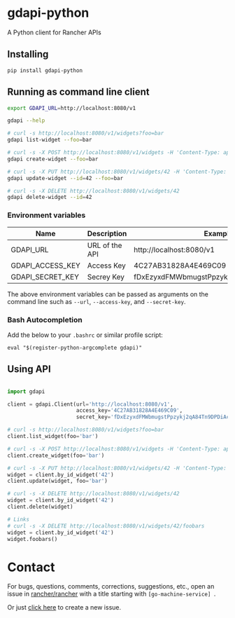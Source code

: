 # gdapi-python

A Python client for Rancher APIs

## Installing

    pip install gdapi-python

## Running as command line client

```bash
export GDAPI_URL=http://localhost:8080/v1

gdapi --help

# curl -s http://localhost:8080/v1/widgets?foo=bar
gdapi list-widget --foo=bar

# curl -s -X POST http://localhost:8080/v1/widgets -H 'Content-Type: application/json' -d '{ "foo" : "bar" }'
gdapi create-widget --foo=bar

# curl -s -X PUT http://localhost:8080/v1/widgets/42 -H 'Content-Type: application/json' -d '{ "foo" : "bar" }'
gdapi update-widget --id=42 --foo=bar

# curl -s -X DELETE http://localhost:8080/v1/widgets/42
gdapi delete-widget --id=42
```

### Environment variables

|Name             | Description    | Example                                 |
|-----------------|----------------|-----------------------------------------|
|GDAPI_URL        | URL of the API | http://localhost:8080/v1                |
|GDAPI_ACCESS_KEY | Access Key     | 4C27AB31828A4E469C09                    |
|GDAPI_SECRET_KEY | Secrey Key     | fDxEzyxdFMWbmugstPpzykj2qA84Tn9DPDiAc3Sb|

The above environment variables can be passed as arguments on the command line such as `--url`, `--access-key`, and `--secret-key`.

### Bash Autocompletion

Add the below to your `.bashrc` or similar profile script:
```
eval "$(register-python-argcomplete gdapi)"
```

## Using API

```python

import gdapi

client = gdapi.Client(url='http://localhost:8080/v1',
                      access_key='4C27AB31828A4E469C09',
                      secret_key='fDxEzyxdFMWbmugstPpzykj2qA84Tn9DPDiAc3Sb')

# curl -s http://localhost:8080/v1/widgets?foo=bar
client.list_widget(foo='bar')

# curl -s -X POST http://localhost:8080/v1/widgets -H 'Content-Type: application/json' -d '{ "foo" : "bar" }'
client.create_widget(foo='bar')

# curl -s -X PUT http://localhost:8080/v1/widgets/42 -H 'Content-Type: application/json' -d '{ "foo" : "bar" }'
widget = client.by_id_widget('42')
client.update(widget, foo='bar')

# curl -s -X DELETE http://localhost:8080/v1/widgets/42
widget = client.by_id_widget('42')
client.delete(widget)

# Links
# curl -s -X DELETE http://localhost:8080/v1/widgets/42/foobars
widget = client.by_id_widget('42')
widget.foobars()
```

# Contact
For bugs, questions, comments, corrections, suggestions, etc., open an issue in
 [rancher/rancher](//github.com/rancher/rancher/issues) with a title starting with `[go-machine-service] `.

Or just [click here](//github.com/rancher/rancher/issues/new?title=%5Bgo-machine-service%5D%20) to create a new issue.
